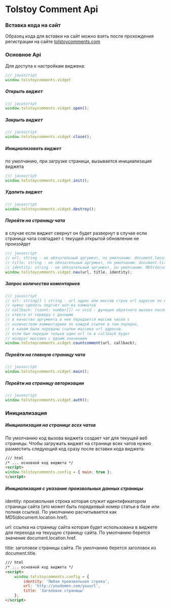 # Tolstoy Comment Api
### Вставка кода на сайт
Образец кода для вставки на сайт можно взять после прохождения регистрации на сайте [tolstoycomments.com](http://panel.tolstoycomments.com/)
### Основное Api
Для доступа к настройкам виджена:
```javascript
/// javascript
window.tolstoycomments.vidget
```
##### Открыть виджет
```javascript
/// javascript
window.tolstoycomments.vidget.open();
```
##### Закрыть виджет
```javascript
/// javascript
window.tolstoycomments.vidget.close();
```
##### Инициализовать виджет
по умолчанию, при загрузке страници, вызывается инициализация виджета
```javascript
/// javascript
window.tolstoycomments.vidget.init();
```
##### Удалить виджет
```javascript
/// javascript
window.tolstoycomments.vidget.destroy();
```
##### Перейти на страницу чата
в случае если виджет свернут он будет развернут
в случае если страница чата совпадает с текущей открытой обновление не произойдет
```javascript
/// javascript
// url: string - не обязательный аргумент, по умолчанию: document.location.href
// title: string - не обязательный аргумент, по умолчанию: document.title
// identity: string - не обязательный аргумент, по умолчанию: MD5(document.location.href)
window.tolstoycomments.vidget.nav(url, title, identity);
```
##### Запрос количества коментариев
```javascript
/// javascript
// url: string[] | string - url адрес или массив строк url адресов по которым
// нужно сделать подсчет кол-ва каментов
// callback: (count: number[]) => void - функция обратного вызова после получения
// ответа от сервера с данными
// в качестве аргумента в нее передается массив чисел с 
// количеством комментариев по каждой ссылке в том порядке, 
// в каком были переданы ссылки массива url адресов.
// если был передан только один url то в callback будет 
// возврат массива с одним значением
window.tolstoycomments.vidget.countcomment(url, callback);
```
##### Перейти на главную страницу чата
```javascript
/// javascript
window.tolstoycomments.vidget.main();
```
##### Перейти на страницу авторизации
```javascript
/// javascript
window.tolstoycomments.vidget.auth();
```
### Инициализация
##### Инициализация на странице всех чатов
По умолчанию код вызова виджета создает чат для текущей веб страницы.
Чтобы загружать виджет на странице всех чатов нужно разместить следующий код сразу после вставки кода виджета:
```html
/// html
/* ... основной код виджета */
<script>
window.tolstoycomments.config = { main: true };
</script>
```
##### Инициализация с указание произвольных данных страницы
identity: произвольная строка которая служит идентификатором страницы сайта (это может быть порядковый номер статьи в базе или полная ссылка). По умолчанию расчитывается как MD5(document.location.href).

url: ссылка на страницу сайта которая будет использована в виджете для перехода на текущую страницу сайта. По умолчанию берется значение document.location.href.

title: заголовок страницы сайта. По умолчанию берется заголовок из document.title.
```html
/// html
/* ... основной код виджета */
<script>
    window.tolstoycomments.config = {
        identity: 'Любая произвольная строка', 
        url: 'http://youdomen.com/youurl',
        title: 'Заголовок страницы'
    };
</script>
```
